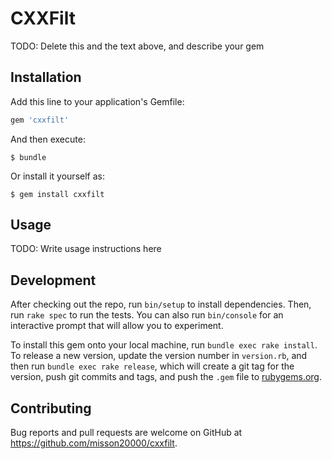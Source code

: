 # CXXFilt

TODO: Delete this and the text above, and describe your gem

## Installation

Add this line to your application's Gemfile:

```ruby
gem 'cxxfilt'
```

And then execute:

    $ bundle

Or install it yourself as:

    $ gem install cxxfilt

## Usage

TODO: Write usage instructions here

## Development

After checking out the repo, run `bin/setup` to install dependencies. Then, run `rake spec` to run the tests. You can also run `bin/console` for an interactive prompt that will allow you to experiment.

To install this gem onto your local machine, run `bundle exec rake install`. To release a new version, update the version number in `version.rb`, and then run `bundle exec rake release`, which will create a git tag for the version, push git commits and tags, and push the `.gem` file to [rubygems.org](https://rubygems.org).

## Contributing

Bug reports and pull requests are welcome on GitHub at https://github.com/misson20000/cxxfilt.
